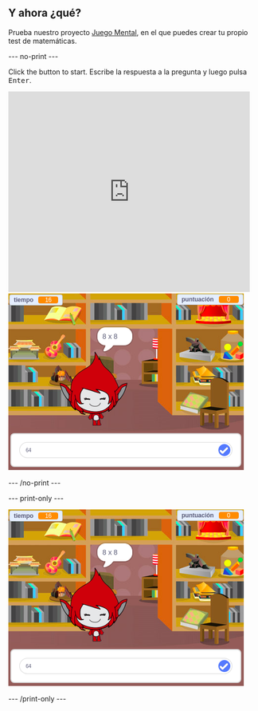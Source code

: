 ## Y ahora ¿qué?

Prueba nuestro proyecto [Juego Mental](https://projects.raspberrypi.org/en/projects/brain-game?utm_source=pathway&utm_medium=whatnext&utm_campaign=projects), en el que puedes crear tu propio test de matemáticas.

\--- no-print \---

Click the button to start. Escribe la respuesta a la pregunta y luego pulsa <kbd>Enter</kbd>.

<div class="scratch-preview">
  <iframe allowtransparency="true" width="485" height="402" src="https://scratch.mit.edu/projects/embed/250234955/?autostart=false" frameborder="0" scrolling="no"></iframe>
  <img src="images/brain-final.png">
</div>

\--- /no-print \---

\--- print-only \---

![Juego mental](images/brain-final.png)

\--- /print-only \---